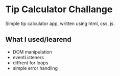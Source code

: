 # Tip Calculator Challange

Simple tip calculator app, written using html, css, js.

## What I used/learend

- DOM manipulation
- eventListeners
- diffrent for loops
- simple error handling
